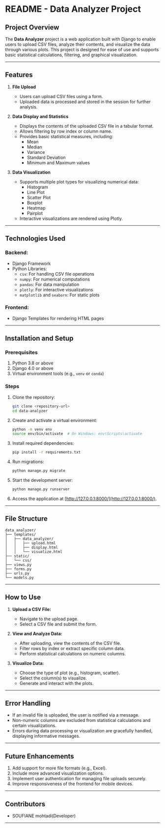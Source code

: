 # README - Data Analyzer Project

## Project Overview
The **Data Analyzer** project is a web application built with Django to enable users to upload CSV files, analyze their contents, and visualize the data through various plots. This project is designed for ease of use and supports basic statistical calculations, filtering, and graphical visualization.

---

## Features
1. **File Upload**
   - Users can upload CSV files using a form.
   - Uploaded data is processed and stored in the session for further analysis.

2. **Data Display and Statistics**
   - Displays the contents of the uploaded CSV file in a tabular format.
   - Allows filtering by row index or column name.
   - Provides basic statistical measures, including:
     - Mean
     - Median
     - Variance
     - Standard Deviation
     - Minimum and Maximum values

3. **Data Visualization**
   - Supports multiple plot types for visualizing numerical data:
     - Histogram
     - Line Plot
     - Scatter Plot
     - Boxplot
     - Heatmap
     - Pairplot
   - Interactive visualizations are rendered using Plotly.

---

## Technologies Used
### Backend:
- Django Framework
- Python Libraries:
  - `csv`: For handling CSV file operations
  - `numpy`: For numerical computations
  - `pandas`: For data manipulation
  - `plotly`: For interactive visualizations
  - `matplotlib` and `seaborn`: For static plots

### Frontend:
- Django Templates for rendering HTML pages

---

## Installation and Setup

### Prerequisites
1. Python 3.8 or above
2. Django 4.0 or above
3. Virtual environment tools (e.g., `venv` or `conda`)

### Steps
1. Clone the repository:
   ```bash
   git clone <repository-url>
   cd data-analyzer
   ```

2. Create and activate a virtual environment:
   ```bash
   python -m venv env
   source env/bin/activate  # On Windows: env\Scripts\activate
   ```

3. Install required dependencies:
   ```bash
   pip install -r requirements.txt
   ```

4. Run migrations:
   ```bash
   python manage.py migrate
   ```

5. Start the development server:
   ```bash
   python manage.py runserver
   ```

6. Access the application at [http://127.0.0.1:8000/](http://127.0.0.1:8000/).

---

## File Structure
```
data_analyzer/
├── templates/
│   ├── data_analyzer/
│   │   ├── upload.html
│   │   ├── display.html
│   │   └── visualize.html
├── static/
│   └── css/
├── views.py
├── forms.py
├── urls.py
└── models.py
```

---

## How to Use

1. **Upload a CSV File:**
   - Navigate to the upload page.
   - Select a CSV file and submit the form.

2. **View and Analyze Data:**
   - After uploading, view the contents of the CSV file.
   - Filter rows by index or extract specific column data.
   - Perform statistical calculations on numeric columns.

3. **Visualize Data:**
   - Choose the type of plot (e.g., histogram, scatter).
   - Select the column(s) to visualize.
   - Generate and interact with the plots.

---

## Error Handling
- If an invalid file is uploaded, the user is notified via a message.
- Non-numeric columns are excluded from statistical calculations and certain visualizations.
- Errors during data processing or visualization are gracefully handled, displaying informative messages.

---

## Future Enhancements
1. Add support for more file formats (e.g., Excel).
2. Include more advanced visualization options.
3. Implement user authentication for managing file uploads securely.
4. Improve responsiveness of the frontend for mobile devices.

---

## Contributors
- SOUFIANE mohtadi(Developer)

---



